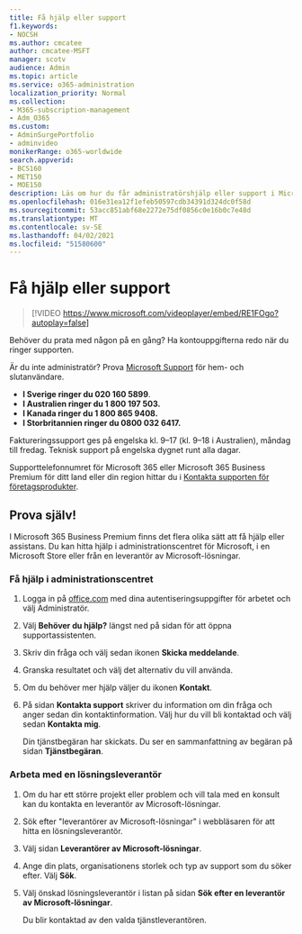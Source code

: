 ```yaml
---
title: Få hjälp eller support
f1.keywords:
- NOCSH
ms.author: cmcatee
author: cmcatee-MSFT
manager: scotv
audience: Admin
ms.topic: article
ms.service: o365-administration
localization_priority: Normal
ms.collection:
- M365-subscription-management
- Adm_O365
ms.custom:
- AdminSurgePortfolio
- adminvideo
monikerRange: o365-worldwide
search.appverid:
- BCS160
- MET150
- MOE150
description: Läs om hur du får administratörshjälp eller support i Microsoft 365 Business Premium.
ms.openlocfilehash: 016e31ea12f1efeb50597cdb34391d324dc0f58d
ms.sourcegitcommit: 53acc851abf68e2272e75df0856c0e16b0c7e48d
ms.translationtype: MT
ms.contentlocale: sv-SE
ms.lasthandoff: 04/02/2021
ms.locfileid: "51580600"
---
```

# <a name="get-help-or-support"></a>Få hjälp eller support

> [!VIDEO https://www.microsoft.com/videoplayer/embed/RE1FOgo?autoplay=false]

Behöver du prata med någon på en gång? Ha kontouppgifterna redo när du ringer supporten.

Är du inte administratör? Prova [Microsoft Support](https://go.microsoft.com/fwlink/?linkid=860695) för hem- och slutanvändare.

- **I Sverige ringer du 020 160 5899**.
- **I Australien ringer du 1 800 197 503.**
- **I Kanada ringer du 1 800 865 9408.**
- **I Storbritannien ringer du 0800 032 6417.**

Faktureringssupport ges på engelska kl. 9–17 (kl. 9–18 i Australien), måndag till fredag.
Teknisk support på engelska dygnet runt alla dagar.

Supporttelefonnumret för Microsoft 365 eller Microsoft 365 Business Premium för ditt land eller din region hittar du i [Kontakta supporten för företagsprodukter](https://support.microsoft.com/office/32a17ca7-6fa0-4870-8a8d-e25ba4ccfd4b).

## <a name="try-it"></a>Prova själv!

I Microsoft 365 Business Premium finns det flera olika sätt att få hjälp eller assistans. Du kan hitta hjälp i administrationscentret för Microsoft, i en Microsoft Store eller från en leverantör av Microsoft-lösningar.

### <a name="get-help-in-the-admin-center"></a>Få hjälp i administrationscentret

1. Logga in på [office.com](https://office.com) med dina autentiseringsuppgifter för arbetet och välj Administratör.
1. Välj **Behöver du hjälp?** längst ned på sidan för att öppna supportassistenten.
1. Skriv din fråga och välj sedan ikonen **Skicka meddelande**.
1. Granska resultatet och välj det alternativ du vill använda.
1. Om du behöver mer hjälp väljer du ikonen **Kontakt**.
1. På sidan **Kontakta support** skriver du information om din fråga och anger sedan din kontaktinformation. Välj hur du vill bli kontaktad och välj sedan **Kontakta mig**.

    Din tjänstbegäran har skickats. Du ser en sammanfattning av begäran på sidan **Tjänstbegäran**.

### <a name="work-with-a-solution-provider"></a>Arbeta med en lösningsleverantör

1. Om du har ett större projekt eller problem och vill tala med en konsult kan du kontakta en leverantör av Microsoft-lösningar.
1. Sök efter "leverantörer av Microsoft-lösningar" i webbläsaren för att hitta en lösningsleverantör.
1. Välj sidan **Leverantörer av Microsoft-lösningar**.
1. Ange din plats, organisationens storlek och typ av support som du söker efter. Välj **Sök**.
1. Välj önskad lösningsleverantör i listan på sidan **Sök efter en leverantör av Microsoft-lösningar**.

    Du blir kontaktad av den valda tjänstleverantören.